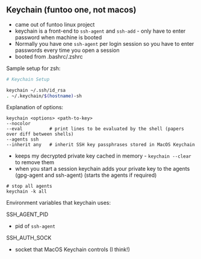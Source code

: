 ## Keychain (funtoo one, not macos)

* came out of funtoo linux project
* keychain is a front-end to `ssh-agent` and `ssh-add` - only have to enter
  password when machine is booted
* Normally you have one `ssh-agent` per login session so you have to enter
  passwords every time you open a session
* booted from .bashrc/.zshrc

Sample setup for zsh:

```zsh
# Keychain Setup

keychain ~/.ssh/id_rsa
. ~/.keychain/$(hostname)-sh
```

Explanation of options:

```
keychain <options> <path-to-key>
--nocolor
--eval          # print lines to be evaluated by the shell (papers over diff between shells)
--agents ssh
--inherit any   # inherit SSH key passphrases stored in MacOS Keychain
```

* keeps my decrypted private key cached in memory - `keychain --clear` to remove them
* when you start a session keychain adds your private key to the agents (gpg-agent and ssh-agent) (starts the agents if required)

```
# stop all agents
keychain -k all
```

Environment variables that keychain uses:

SSH_AGENT_PID
* pid of `ssh-agent`

SSH_AUTH_SOCK
* socket that MacOS Keychain controls (I think!)

